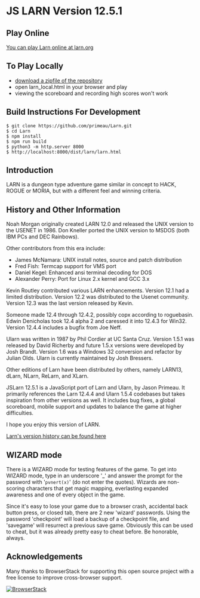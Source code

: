 # JS LARN Version 12.5.1


## Play Online
[You can play Larn online at larn.org](https://larn.org "You can play Larn online here")


## To Play Locally 
- [download a zipfile of the repository](https://github.com/primeau/Larn/archive/refs/heads/master.zip "download a zipfile of the repository")
- open larn_local.html in your browser and play
- viewing the scoreboard and recording high scores won't work


## Build Instructions For Development
```
$ git clone https://github.com/primeau/Larn.git
$ cd Larn
$ npm install
$ npm run build
$ python3 -m http.server 8000
$ http://localhost:8000/dist/larn/larn.html

```

## Introduction

LARN is a dungeon type adventure game similar in concept to HACK, ROGUE
or MORIA, but with a different feel and winning criteria.


## History and Other Information
Noah Morgan originally created LARN 12.0 and released the UNIX
version to the USENET in 1986.  Don Kneller ported the UNIX
version to MSDOS (both IBM PCs and DEC Rainbows).

Other contributors from this era include:
- James McNamara: UNIX install notes, source and patch distribution
- Fred Fish: Termcap support for VMS port
- Daniel Kegel: Enhanced ansi terminal decoding for DOS
- Alexander Perry: Port for Linux 2.x kernel and GCC 3.x

Kevin Routley contributed various LARN enhancements. Version 12.1 had
a limited distribution. Version 12.2 was distributed to the Usenet
community. Version 12.3 was the last version released by Kevin.

Someone made 12.4 through 12.4.2, possibly copx according to
roguebasin. Edwin Denicholas took 12.4 alpha 2 and caressed it into
12.4.3 for Win32. Version 12.4.4 includes a bugfix from Joe Neff.

Ularn was written in 1987 by Phil Cordier at UC Santa Cruz. 
Version 1.5.1 was released by David Richerby and future 1.5.x versions
were developed by Josh Brandt. Version 1.6 was a Windows 32 conversion 
and refactor by Julian Olds. Ularn is currently maintained by Josh Bressers.

Other editions of Larn have been distributed by others, namely
LARN13, dLarn, NLarn, ReLarn, and XLarn.

JSLarn 12.5.1 is a JavaScript port of Larn and Ularn, by Jason Primeau. 
It primarily references the Larn 12.4.4 and Ularn 1.5.4 codebases but takes 
inspiration from other versions as well. It includes bug fixes, a global 
scoreboard, mobile support and updates to balance the game at higher 
difficulties.

I hope you enjoy this version of LARN.

[Larn's version history can be found here](https://github.com/primeau/Larn/blob/master/history.md "Larn's version history can be found here")


## WIZARD mode
There is a WIZARD mode for testing features of the game.  To get into WIZARD
mode, type in an underscore '_' and answer the prompt for the password with
'`pvnert(x)`' (do not enter the quotes).  Wizards are non-scoring characters that
get magic mapping, everlasting expanded awareness and one of every object in
the game.

Since it's easy to lose your game due to a browser crash, accidental back
button press, or closed tab, there are 2 new 'wizard' passwords. Using the
password 'checkpoint' will load a backup of a checkpoint file, and 'savegame'
will resurrect a previous save game. Obviously this can be used to cheat,
but it was already pretty easy to cheat before. Be honorable, always.


## Acknowledgements

Many thanks to BrowserStack for supporting this open source project with a free
license to improve cross-browser support.

[![BrowserStack](https://larn.org/browserstack.png)](https://www.browserstack.com/)
